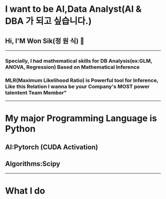 # I want to be AI,Data Analyst(AI & DBA 가 되고 싶습니다.)
## Hi, I'M Won Sik(정 원 식) 👋

---
### Specially, I had mathematical skills for DB Analysis(ex:GLM, ANOVA, Regression) Based on Mathematical Inference
### MLR(Maximum Likelihood Ratio) is Powerful tool for Inference, Like this Relation I wanna be your Company's MOST power talentent Team Member"

---
# My major Programming Language is Python
## AI:Pytorch (CUDA Activation)
## Algorithms:Scipy

----
# What I do

<!--
**rother12/rother12** is a ✨ _special_ ✨ repository because its `README.md` (this file) appears on your GitHub profile.

Here are some ideas to get you started:

- 🔭 I’m currently working on ...
- 🌱 I’m currently learning ...
- 👯 I’m looking to collaborate on ...
- 🤔 I’m looking for help with ...
- 💬 Ask me about ...
- 📫 How to reach me: ...
- 😄 Pronouns: ...
- ⚡ Fun fact: ...
-->
